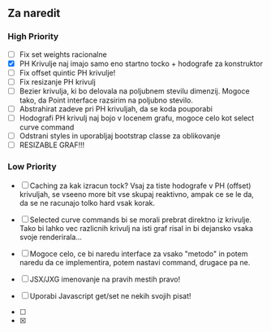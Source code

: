 ## Za naredit

### High Priority

- [ ] Fix set weights racionalne
- [x] PH Krivulje naj imajo samo eno startno tocko + hodografe za konstruktor
- [ ] Fix offset quintic PH krivulje!
- [ ] Fix resizanje PH krivulj
- [ ] Bezier krivulja, ki bo delovala na poljubnem stevilu dimenzij. Mogoce tako, da Point interface razsirim na
  poljubno stevilo.
- [ ] Abstrahirat zadeve pri PH krivuljah, da se koda pouporabi
- [ ] Hodografi PH krivulj naj bojo v locenem grafu, mogoce celo kot select curve command
- [ ] Odstrani styles in uporabljaj bootstrap classe za oblikovanje
- [ ] RESIZABLE GRAF!!!

### Low Priority

- [ ] Caching za kak izracun tock? Vsaj za tiste hodografe v PH (offset) krivuljah, se vseeno more bit vse skupaj
  reaktivno, ampak ce se le da, da se ne racunajo tolko hard vsak korak.
- [ ] Selected curve commands bi se morali prebrat direktno iz krivulje. Tako bi lahko vec razlicnih krivulj na isti
  graf risal in bi dejansko vsaka svoje renderirala...
- [ ] Mogoce celo, ce bi naredu interface za vsako "metodo" in potem naredu da ce implementira, potem nastavi command,
  drugace pa ne.
- [ ] JSX/JXG imenovanje na pravih mestih pravo!
- [ ] Uporabi Javascript get/set ne nekih svojih pisat!

- [ ] 
- [x]